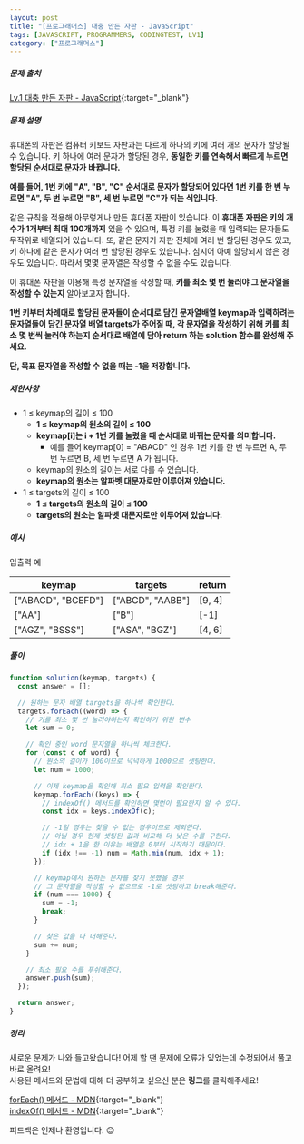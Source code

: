```yaml
---
layout: post
title: "[프로그래머스] 대충 만든 자판 - JavaScript"
tags: [JAVASCRIPT, PROGRAMMERS, CODINGTEST, LV1]
category: ["프로그래머스"]
---
```


##### 문제 출처

[Lv.1 대충 만든 자판 - JavaScript](https://school.programmers.co.kr/learn/courses/30/lessons/160586?language=javascript){:target="\_blank"}

##### 문제 설명

휴대폰의 자판은 컴퓨터 키보드 자판과는 다르게 하나의 키에 여러 개의 문자가 할당될 수 있습니다. 키 하나에 여러 문자가 할당된 경우, **동일한 키를 연속해서 빠르게 누르면 할당된 순서대로 문자가 바뀝니다.**

**예를 들어, 1번 키에 "A", "B", "C" 순서대로 문자가 할당되어 있다면 1번 키를 한 번 누르면 "A", 두 번 누르면 "B", 세 번 누르면 "C"가 되는 식입니다.**

같은 규칙을 적용해 아무렇게나 만든 휴대폰 자판이 있습니다. 이 **휴대폰 자판은 키의 개수가 1개부터 최대 100개까지** 있을 수 있으며, 특정 키를 눌렀을 때 입력되는 문자들도 무작위로 배열되어 있습니다. 또, 같은 문자가 자판 전체에 여러 번 할당된 경우도 있고, 키 하나에 같은 문자가 여러 번 할당된 경우도 있습니다. 심지어 아예 할당되지 않은 경우도 있습니다. 따라서 몇몇 문자열은 작성할 수 없을 수도 있습니다.

이 휴대폰 자판을 이용해 특정 문자열을 작성할 때, **키를 최소 몇 번 눌러야 그 문자열을 작성할 수 있는지** 알아보고자 합니다.

**1번 키부터 차례대로 할당된 문자들이 순서대로 담긴 문자열배열 keymap과 입력하려는 문자열들이 담긴 문자열 배열 targets가 주어질 때, 각 문자열을 작성하기 위해 키를 최소 몇 번씩 눌러야 하는지 순서대로 배열에 담아 return 하는 solution 함수를 완성해 주세요.**

**단, 목표 문자열을 작성할 수 없을 때는 -1을 저장합니다.**

##### 제한사항

- 1 ≤ keymap의 길이 ≤ 100
  - **1 ≤ keymap의 원소의 길이 ≤ 100**
  - **keymap[i]는 i + 1번 키를 눌렀을 때 순서대로 바뀌는 문자를 의미합니다.**
    - 예를 들어 keymap[0] = "ABACD" 인 경우 1번 키를 한 번 누르면 A, 두 번 누르면 B, 세 번 누르면 A 가 됩니다.
  - keymap의 원소의 길이는 서로 다를 수 있습니다.
  - **keymap의 원소는 알파벳 대문자로만 이루어져 있습니다.**
- 1 ≤ targets의 길이 ≤ 100
  - **1 ≤ targets의 원소의 길이 ≤ 100**
  - **targets의 원소는 알파벳 대문자로만 이루어져 있습니다.**

##### 예시

입출력 예

| keymap             | targets          | return |
| ------------------ | ---------------- | ------ |
| ["ABACD", "BCEFD"] | ["ABCD", "AABB"] | [9, 4] |
| ["AA"]             | ["B"]            | [-1]   |
| ["AGZ", "BSSS"]    | ["ASA", "BGZ"]   | [4, 6] |

##### 풀이

```javascript
function solution(keymap, targets) {
  const answer = [];

  // 원하는 문자 배열 targets을 하나씩 확인한다.
  targets.forEach((word) => {
    // 키를 최소 몇 번 눌러야하는지 확인하기 위한 변수
    let sum = 0;

    // 확인 중인 word 문자열을 하나씩 체크한다.
    for (const c of word) {
      // 원소의 길이가 100이므로 넉넉하게 1000으로 셋팅한다.
      let num = 1000;

      // 이제 keymap을 확인해 최소 필요 입력을 확인한다.
      keymap.forEach((keys) => {
        // indexOf() 메서드를 확인하면 몇번이 필요한지 알 수 있다.
        const idx = keys.indexOf(c);

        // -1일 경우는 찾을 수 없는 경우이므로 제외한다.
        // 아닐 경우 현제 셋팅된 값과 비교해 더 낮은 수를 구한다.
        // idx + 1을 한 이유는 배열은 0부터 시작하기 때문이다.
        if (idx !== -1) num = Math.min(num, idx + 1);
      });

      // keymap에서 원하는 문자를 찾지 못했을 경우
      // 그 문자열을 작성할 수 없으므로 -1로 셋팅하고 break해준다.
      if (num === 1000) {
        sum = -1;
        break;
      }

      // 찾은 값을 다 더해준다.
      sum += num;
    }

    // 최소 필요 수를 푸쉬해준다.
    answer.push(sum);
  });

  return answer;
}
```

##### 정리

새로운 문제가 나와 들고왔습니다! 어제 할 땐 문제에 오류가 있었는데 수정되어서 풀고 바로 올려요!<br/>
사용된 메서드와 문법에 대해 더 공부하고 싶으신 분은 **링크**를 클릭해주세요!

[forEach() 메서드 - MDN](https://developer.mozilla.org/ko/docs/Web/JavaScript/Reference/Global_Objects/Array/forEach){:target="\_blank"}<br />
[indexOf() 메서드 - MDN](https://developer.mozilla.org/ko/docs/Web/JavaScript/Reference/Global_Objects/Array/indexOf){:target="\_blank"}<br />

피드백은 언제나 환영입니다. 😊
